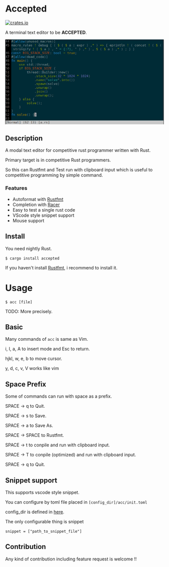Accepted
===

[![crates.io](https://img.shields.io/crates/v/accepted.svg)](https://crates.io/crates/accepted)

A terminal text editor to be **ACCEPTED**.

![Accepted screenshot](demo.png "acc")

## Description

A modal text editor for competitive rust programmer written with Rust.

Primary target is in competitive Rust programmers.

So this can Rustfmt and Test run with clipboard input which is useful to competitive programming by simple command.

### Features

* Autoformat with [Rustfmt](https://github.com/rust-lang-nursery/rustfmt) 
* Completion with [Racer](https://github.com/racer-rust/racer)
* Easy to test a single rust code
* VScode style snippet support
* Mouse support

## Install

You need nightly Rust.

```
$ cargo install accepted
```

If you haven't install [Rustfmt](https://github.com/rust-lang-nursery/rustfmt), i recommend to install it.

# Usage

```
$ acc [file]
```

TODO: More precisely.

## Basic

Many commands of `acc` is same as Vim.

i, I, a, A to insert mode and Esc to return.

hjkl, w, e, b to move cursor.

y, d, c, v, V works like vim

## Space Prefix

Some of commands can run with space as a prefix.

SPACE -> q to Quit.

SPACE -> s to Save.

SPACE -> a to Save As.

SPACE -> SPACE to Rustfmt.

SPACE -> t to conpile and run with clipboard input.

SPACE -> T to conpile (optimized) and run with clipboard input.

SPACE -> q to Quit.

## Snippet support

This supports vscode style snippet.

You can configure by toml file placed in `[config_dir]/acc/init.toml`

config_dir is defined in [here](https://docs.rs/dirs/1.0.3/dirs/fn.config_dir.html).

The only configurable thing is snippet 

```
snippet = ["path_to_snippet_file"]
```


## Contribution

Any kind of contribution including feature request is welcome !!